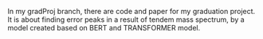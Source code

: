 In my gradProj branch, there are code and paper for my graduation project.
It is about finding error peaks in a result of tendem mass spectrum, by a model created based on BERT and TRANSFORMER model.
